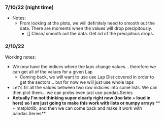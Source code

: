 ### 7/10/22 (night time)

- Notes:
  - From looking at the plots, we will definitely need to smooth out the 
    data. There are moments when the values will drop precipitously. 
    - [] Clean/ smooth out the data. Get rid of the precipitous drops. 


### 2/10/22

Working notes:

- We now have the indices where the laps change values... therefore we can get all of the values for a given Lap
  - Coming back, we will want to use use Lap Dist covered in order to get the sectors... but for now we will just use
  whole laps
- Let's fill all the values between two row indicies into some lists. We can then plot them... we can probs even just
  use pandas.Series
- **Actually I'm not thinking super clearly right now (too late + loud in here) so I am just going to make this work with lists or numpy arrays**
     ** + matplotlib, and then we can come back and make it work with pandas.Series**


